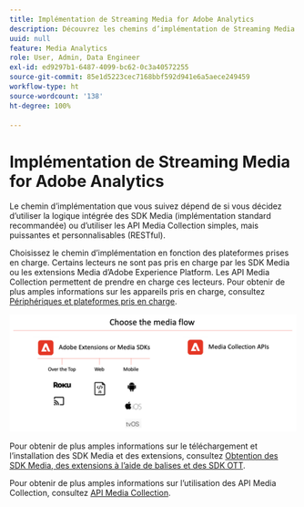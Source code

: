 ```yaml
---
title: Implémentation de Streaming Media for Adobe Analytics
description: Découvrez les chemins d’implémentation de Streaming Media.
uuid: null
feature: Media Analytics
role: User, Admin, Data Engineer
exl-id: ed9297b1-6487-4099-bc62-0c3a40572255
source-git-commit: 85e1d5223cec7168bbf592d941e6a5aece249459
workflow-type: ht
source-wordcount: '138'
ht-degree: 100%

---
```


# Implémentation de Streaming Media for Adobe Analytics

Le chemin d’implémentation que vous suivez dépend de si vous décidez d’utiliser la logique intégrée des SDK Media (implémentation standard recommandée) ou d’utiliser les API Media Collection simples, mais puissantes et personnalisables (RESTful).

Choisissez le chemin d’implémentation en fonction des plateformes prises en charge. Certains lecteurs ne sont pas pris en charge par les SDK Media ou les extensions Media d’Adobe Experience Platform. Les API Media Collection permettent de prendre en charge ces lecteurs. Pour obtenir de plus amples informations sur les appareils pris en charge, consultez [Périphériques et plateformes pris en charge](/help/getting-started/supported-devices.md).

![Flux multimédia](media-sdk/assets/choose-media-flow2.png)

Pour obtenir de plus amples informations sur le téléchargement et l’installation des SDK Media et des extensions, consultez [Obtention des SDK Media, des extensions à l’aide de balises et des SDK OTT](/help/getting-started/download-sdks.md).

Pour obtenir de plus amples informations sur l’utilisation des API Media Collection, consultez [API Media Collection](media-collection-api/mc-api-overview.md).

